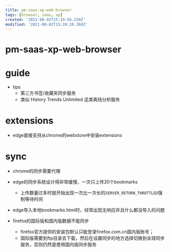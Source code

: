 ```yaml
---
title: pm-saas-xp-web-browser
tags: [browser, saas, xp]
created: '2021-08-02T15:19:56.259Z'
modified: '2021-08-02T15:20:28.360Z'
---
```


# pm-saas-xp-web-browser

# guide
- tips
  - 第三方书签/收藏夹同步服务
  - 类似 History Trends Unlimited 这类离线分析服务

# extensions

- edge直接支持从chrome的webstore中安装extensions

# sync

- chrome的同步需要代理

- edge的同步系统设计得非常缓慢，一次只上传20个bookmarks
  - 上传数量过多时就开始出现一次比一次长的`SERVER_RETURN_THROTTLED`强制等待时间
- edge导入本地bookmarks.html时，经常出现无响应并且什么都没导入的问题

- firefox的国际版和国内版数据不能同步
  - firefox官方提供的安装包默认只能登录firefox.com.cn国内版账号；
  - 国际版需要到ftp目录去下载，然后在设置同步的地方选择切换到全球同步服务，否则仍然是使用国内版同步服务

